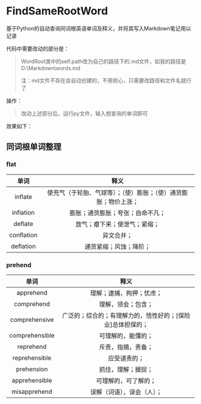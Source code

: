 # FindSameRootWord
基于Python的自动查询同词根英语单词及释义，并将其写入Markdown笔记用以记录

代码中需要改动的部分是：
> WordRoot类中的self.path改为自己的路径下的.md文件，如我的路径是D:\Markdown\words.md
>
> 注：md文件不存在会自动创建的，不用担心，只需要改路径和文件名就行了

操作：
>改动上述部分后，运行py文件，输入想查询的单词即可

效果如下：


## 同词根单词整理



### flat

|    单词    |                             释义                             |
| :--------: | :----------------------------------------------------------: |
|  inflate   | 使充气（于轮胎、气球等）；（使）膨胀；（使）通货膨胀；物价上涨； |
| inflation  |               膨胀；通货膨胀；夸张；自命不凡；               |
|  deflate   |                 放气；瘪下来；使泄气；紧缩；                 |
| conflation |                          异文合并；                          |
| deflation  |                    通货紧缩；风蚀；降阶；                    |

### prehend

|      单词      |                            释义                            |
| :------------: | :--------------------------------------------------------: |
|   apprehend    |                  理解；逮捕，拘押；忧虑；                  |
|   comprehend   |                     理解，领会；包含；                     |
| comprehensive  | 广泛的；综合的；有理解力的，悟性好的；[保险业]总体担保的； |
| comprehensible |                     可理解的，能懂的；                     |
|   reprehend    |                     斥责，指摘，责备；                     |
| reprehensible  |                        应受谴责的；                        |
|   prehension   |                     抓住，理解；握捉；                     |
| apprehensible  |                    可理解的，可了解的；                    |
|  misapprehend  |                 误解（词语），误会（人）；                 |
